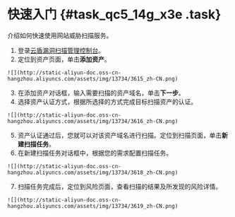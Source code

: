 # 快速入门 {#task_qc5_14g_x3e .task}

介绍如何快速使用网站威胁扫描服务。

1.   登录[云盾漏洞扫描管理控制台](https://yundun.console.aliyun.com/?p=avds)。 
2.   定位到资产页面，单击**添加资产**。 

    ![](http://static-aliyun-doc.oss-cn-hangzhou.aliyuncs.com/assets/img/13734/3615_zh-CN.png)

3.   在添加资产对话框，输入需要扫描的资产域名，单击**下一步**。 
4.   选择资产认证方式，根据所选择的方式完成目标扫描资产的认证。 

    ![](http://static-aliyun-doc.oss-cn-hangzhou.aliyuncs.com/assets/img/13734/3616_zh-CN.png)

5.   资产认证通过后，您就可以对该资产域名进行扫描。定位到扫描页面，单击**新建扫描任务**。 
6.   在新建扫描任务对话框中，根据您的需求配置扫描任务。 

    ![](http://static-aliyun-doc.oss-cn-hangzhou.aliyuncs.com/assets/img/13734/3618_zh-CN.png)

7.   扫描任务完成后，定位到风险页面，查看扫描的结果及所发现的风险详情。 

    ![](http://static-aliyun-doc.oss-cn-hangzhou.aliyuncs.com/assets/img/13734/3619_zh-CN.png)


